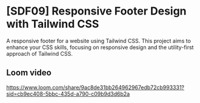 # [SDF09] Responsive Footer Design with Tailwind CSS

A responsive footer for a website using Tailwind CSS. This project aims to enhance your CSS skills, focusing on responsive design and the utility-first approach of Tailwind CSS.

 ## Loom video 
 https://www.loom.com/share/9ac8de31bb264962967edb72cb993331?sid=cb9ec408-5bbc-435d-a790-c09b9d3d6b2a
